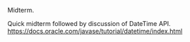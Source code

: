 Midterm.

Quick midterm followed by discussion of DateTime API.
https://docs.oracle.com/javase/tutorial/datetime/index.html
